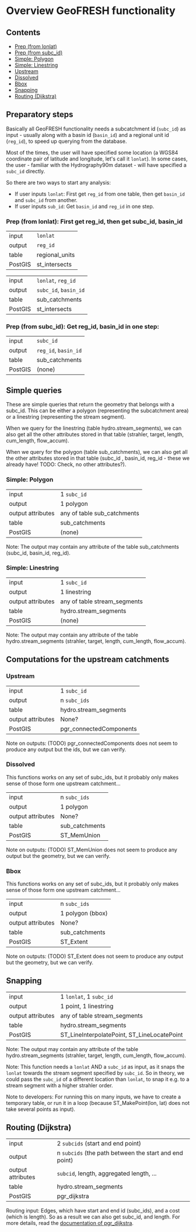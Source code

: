 
# Overview GeoFRESH functionality

## Contents

* [Prep (from lonlat)](#prep-from-lonlat-first-get-reg_id-then-get-subc_id-basin_id)
* [Prep (from subc_id)](#prep-from-subc_id-get-reg_id-basin_id-in-one-step)
* [Simple: Polygon](#simple-polygon)
* [Simple: Linestring](#simple-linestring)
* [Upstream](#upstream)
* [Dissolved](#dissolved)
* [Bbox](#bbox)
* [Snapping](#snapping)
* [Routing (Dijkstra)](#routing-dijkstra)


## Preparatory steps

Basically all GeoFRESH functionality needs a subcatchment id (`subc_id`) as input - usually along with a basin id (`basin_id`) and a regional unit id (`reg_id`), to speed up querying from the database.

Most of the times, the user will have specified some location (a WGS84 coordinate pair of latitude and longitude, let's call it `lonlat`). In some cases, the user - familiar with the Hydrography90m dataset - will have specified a `subc_id` directly.

So there are two ways to start any analysis:

* If user inputs `lonlat`: First get `reg_id` from one table, then get `basin_id` and `subc_id` from another.
* If user inputs `sub_id`: Get `basin_id` and `reg_id` in one step.


### Prep (from lonlat): First get reg_id, then get subc_id, basin_id

|         |                |
|---------|----------------|
| input   | `lonlat`       |
| output  | `reg_id`       |
| table   | regional_units |
| PostGIS | st_intersects  |


|         |                       |
|---------|-----------------------|
| input   | `lonlat`, `reg_id`    |
| output  | `subc_id`, `basin_id` |
| table   | sub_catchments        |
| PostGIS | st_intersects         |


### Prep (from subc_id): Get reg_id, basin_id in one step:

|         |                      |
|---------|----------------------|
| input   | `subc_id`            |
| output  | `reg_id`, `basin_id` |
| table   | sub_catchments       |
| PostGIS | (none)               |



## Simple queries

These are simple queries that return the geometry that belongs with a subc_id. This can be either a polygon (representing the subcatchment area) or a linestring (representing the stream segment).

When we query for the linestring (table hydro.stream_segments), we can also get all the other attributes stored in that table (strahler, target, length, cum_length, flow_accum).

When we query for the polygon (table sub_catchments), we can also get all the other attributes stored in that table (subc_id , basin_id, reg_id - these we already have! TODO: Check, no other attributes?).


### Simple: Polygon

|         |                |
|---------|----------------|
| input   | 1 `subc_id`    |
| output  | 1 polygon      |
| output attributes | any of table sub_catchments |
| table   | sub_catchments |
| PostGIS | (none)         |

Note: The output may contain any attribute of the table sub_catchments (subc_id, basin_id, reg_id).


### Simple: Linestring

|         |                       |
|---------|-----------------------|
| input   | 1 `subc_id`           |
| output  | 1 linestring          |
| output attributes | any of table stream_segments |
| table   | hydro.stream_segments |
| PostGIS | (none)                |

Note: The output may contain any attribute of the table hydro.stream_segments (strahler, target, length, cum_length, flow_accum).   


## Computations for the upstream catchments

### Upstream

|         |                         |
|---------|-------------------------|
| input   | 1 `subc_id`             |
| output  | n `subc_ids`            |
| table   | hydro.stream_segments   |
| output attributes | None?         |
| PostGIS | pgr_connectedComponents |

Note on outputs: (TODO) pgr_connectedComponents does not seem to produce any output but the ids, but we can verify.



### Dissolved

This functions works on any set of subc_ids, but it probably only makes sense of those form one upstream catchment...

|         |                 |
|---------|-----------------|
| input   | n `subc_ids`    |
| output  | 1 polygon       |
| output attributes | None? |
| table   | sub_catchments  |
| PostGIS | ST_MemUnion     |

Note on outputs: (TODO) ST_MemUnion does not seem to produce any output but the geometry, but we can verify.


### Bbox

This functions works on any set of subc_ids, but it probably only makes sense of those form one upstream catchment...

|         |                  |
|---------|------------------|
| input   | n `subc_ids`     |
| output  | 1 polygon (bbox) |
| output attributes | None?  |
| table   | sub_catchments   |
| PostGIS | ST_Extent        |

Note on outputs: (TODO) ST_Extent does not seem to produce any output but the geometry, but we can verify.



## Snapping

|         |                         |
|---------|-------------------------|
| input   | 1 `lonlat`, 1 `subc_id` |
| output  | 1 point, 1 linestring   |
| output attributes | any of table stream_segments |
| table   | hydro.stream_segments   |
| PostGIS | ST_LineInterpolatePoint, ST_LineLocatePoint |

Note: The output may contain any attribute of the table hydro.stream_segments (strahler, target, length, cum_length, flow_accum).

Note: This function needs a `lonlat` AND a `subc_id` as input, as it snaps the `lonlat` towards the stream segment specified by `subc_id`. So in theory, we could pass the `subc_id` of a different location than `lonlat`, to snap it e.g. to a stream segment with a higher strahler order.

Note to developers: For running this on many inputs, we have to create a temporary table, or run it in a loop (because ST_MakePoint(lon, lat) does not take several points as input).


## Routing (Dijkstra)

|         |                                                        |
|---------|--------------------------------------------------------|
| input   | 2 `subcids` (start and end point)                      |
| output  | n `subcids` (the path between the start and end point) |
| output attributes | `subcid`, length, aggregated length, ...     |
| table   | hydro.stream_segments |
| PostGIS | pgr_dijkstra          |

Routing input: Edges, which have start and end id (subc_ids), and a cost (which is length). So as a result we can also get subc_id, and length. For more details, read the [documentation of pgr_dijkstra](https://docs.pgrouting.org/main/en/pgr_dijkstra.html).


